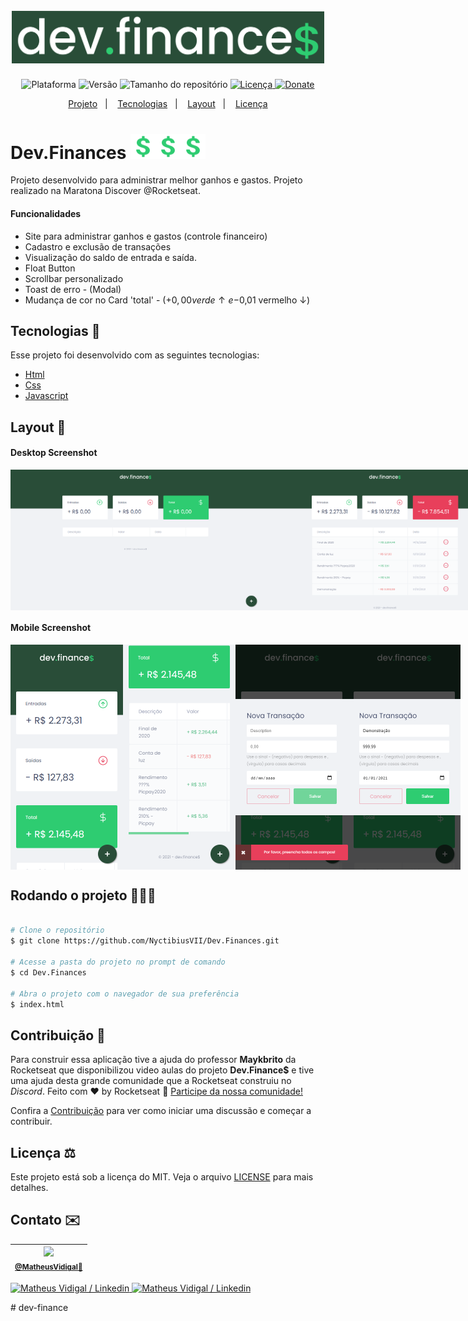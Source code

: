 <h1 align="center">
  <br>
    <img src="./.github/logo-dev-finances.png" width="500" heigh="150" alt="logo Dev.Finances">
</h1>
<p align="center">
    <img alt="Plataforma" src="https://img.shields.io/static/v1?label=Plataforma&message=Mobile/PC&color=294D38&labelColor=2ECC71">
    <img alt="Versão" src="https://img.shields.io/static/v1?label=Versão&message=2.0&color=294D38&labelColor=2ECC71">
    <img alt="Tamanho do repositório" src="https://img.shields.io/github/repo-size/NyctibiusVII/Dev.Finances?color=294D38&labelColor=2ECC71">
    <a href="https://github.com/NyctibiusVII/Dev.Finances/blob/master/LICENSE">
        <img alt="Licença" src="https://img.shields.io/static/v1?label=License&message=MIT&color=294D38&labelColor=2ECC71">
    </a>
    <a href="https://picpay.me/Matheus_nyctibius_vii">
        <img alt="Donate" src="https://img.shields.io/static/v1?label=$&message=Donate&color=294D38&labelColor=2ECC71">
    </a>
</p>
<p align="center">
    <a href="#devfinances-">Projeto</a>&nbsp;&nbsp;&nbsp;|&nbsp;&nbsp;&nbsp;
    <a href="#tecnologias-">Tecnologias</a>&nbsp;&nbsp;&nbsp;|&nbsp;&nbsp;&nbsp;
    <a href="#layout-">Layout</a>&nbsp;&nbsp;&nbsp;|&nbsp;&nbsp;&nbsp;
    <a href="#licença-%EF%B8%8F">Licença</a>
</p>

# Dev.Finances <img src=".github/logo-icon.png" width="40" alt="logo icon"><img src=".github/logo-icon.png" width="40" alt="logo icon"><img src=".github/logo-icon.png" width="40" alt="logo icon">
Projeto desenvolvido para administrar melhor ganhos e gastos. Projeto realizado na Maratona Discover @Rocketseat.

#### Funcionalidades
* Site para administrar ganhos e gastos (controle financeiro)
* Cadastro e exclusão de transações
* Visualização do saldo de entrada e saída.
* Float Button
* Scrollbar personalizado
* Toast de erro - (Modal)
* Mudança de cor no Card 'total' - (+$0,00 verde ↑ e -$0,01 vermelho ↓)

## Tecnologias 🚀
Esse projeto foi desenvolvido com as seguintes tecnologias:

- [Html](https://pt.wikipedia.org/wiki/HTML)
- [Css](https://pt.wikipedia.org/wiki/Cascading_Style_Sheets)
- [Javascript](https://pt.wikipedia.org/wiki/JavaScript)

## Layout 🚧
#### Desktop Screenshot
<div style="display: flex; flex-direction: 'column'; align-items: 'center';">
<!-- Responsive, 1440 x 900, 50% (Laptop L - 1440px)-->
    <img src="./.github/desktop-index-null.png" width="400px">
    <img src="./.github/desktop-index.png" width="400px">
</div>

#### Mobile Screenshot
<div style="display: flex; flex-direction: 'row';">
<!-- Responsive, 425 x 900, 60% (Mobile L - 425px)-->
    <img src="./.github/mobile-index-null.png" width="180">
    <img src="./.github/mobile-index.png" width="180">
    <img src="./.github/mobile-modal-null-toast.png" width="180">
    <img src="./.github/mobile-modal.png" width="180">
</div>

## Rodando o projeto 🚴🏻‍♂️

```bash

# Clone o repositório
$ git clone https://github.com/NyctibiusVII/Dev.Finances.git

# Acesse a pasta do projeto no prompt de comando
$ cd Dev.Finances

# Abra o projeto com o navegador de sua preferência
$ index.html
```

## Contribuição 💭
Para construir essa aplicação tive a ajuda do professor **Maykbrito** da Rocketseat que disponibilizou video aulas do projeto **Dev.Finance$** e tive uma ajuda desta grande comunidade que a Rocketseat construiu no *Discord*.
Feito com ♥ by Rocketseat :wave: [Participe da nossa comunidade!](https://discord.gg/YxU7fJT)

Confira a [Contribuição](./CONTRIBUTING-pt.md) para ver como iniciar uma discussão e começar a contribuir.

## Licença ⚖️
Este projeto está sob a licença do MIT. Veja o arquivo [LICENSE](https://github.com/NyctibiusVII/Dev.Finances/blob/master/LICENSE) para mais detalhes.

## Contato ✉️
| <img src="https://user-images.githubusercontent.com/52816125/90341686-05b68880-dfd8-11ea-969c-70c9ce9d0278.jpg" width="100"><br><sub><a href="https://www.instagram.com/nyctibius_vii/?hl=pt-br">@MatheusVidigal🦊</a></sub> |
| :---: |

<p align="left">
    <a href="https://www.linkedin.com/in/matheus-vidigal-nyctibiusvii/">
        <img alt="Matheus Vidigal / Linkedin" src="https://img.shields.io/badge/-Matheus Vidigal-2ECC71?style=flat&logo=Linkedin&logoColor=fff"/>
    </a>
    <a href="https://mail.google.com/mail/u/1/#inbox?compose=GTvVlcSGLCKpKJfwPsKKqzXBplKkGtCLvCQcFWdWxCxQFfkHzzjVkgzrMFPBgKBmWFHvrjrCsMqSH">
        <img alt="Matheus Vidigal / Linkedin" src="https://img.shields.io/badge/-Matheus Vidigal-294D38?style=flat&logo=Gmail&logoColor=fff"/>
    </a>
</p>#   d e v - f i n a n c e 
 
 